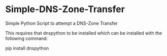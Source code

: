 # Simple-DNS-Zone-Transfer
Simple Python Script to attempt a DNS-Zone Transfer

This requires that dnspython to be installed which can be installed with the following command: 

pip install dnspython
